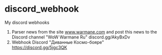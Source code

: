 # discord_webhook
My discord webhooks

1. Parser news from the site www.warmane.com and post this news to the Discord channel "WoW Warmane Ru" discord.gg/AkyBxDv
2. Webhook Discord "Диванные Космо-бояре" https://discord.gg/5jgc3QK